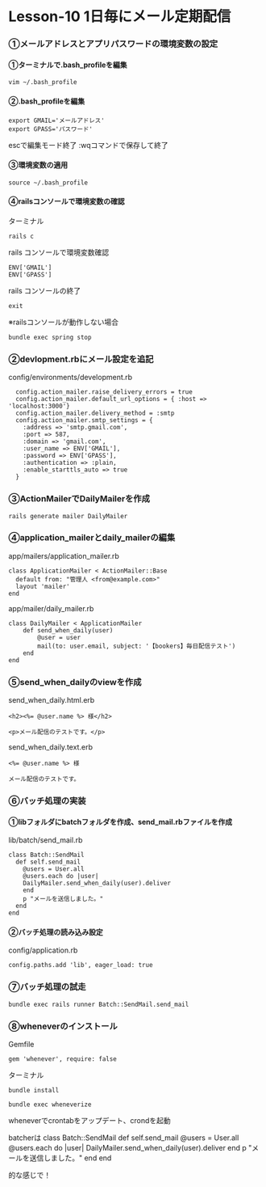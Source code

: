 # Lesson-10 1日毎にメール定期配信

### ①メールアドレスとアプリパスワードの環境変数の設定
#### ①ターミナルで.bash_profileを編集
```
vim ~/.bash_profile
```
#### ②.bash_profileを編集
```
export GMAIL='メールアドレス'
export GPASS='パスワード'
```
escで編集モード終了 :wqコマンドで保存して終了
#### ③環境変数の適用
```
source ~/.bash_profile
```
#### ④railsコンソールで環境変数の確認
ターミナル
```
rails c
```
rails コンソールで環境変数確認
```
ENV['GMAIL']
ENV['GPASS']
```
rails コンソールの終了
```
exit
```
※railsコンソールが動作しない場合
```
bundle exec spring stop
```
### ②devlopment.rbにメール設定を追記
config/environments/development.rb
```
  config.action_mailer.raise_delivery_errors = true
  config.action_mailer.default_url_options = { :host => 'localhost:3000'}
  config.action_mailer.delivery_method = :smtp
  config.action_mailer.smtp_settings = {
    :address => 'smtp.gmail.com',
    :port => 587,
    :domain => 'gmail.com',
    :user_name => ENV['GMAIL'],
    :password => ENV['GPASS'],
    :authentication => :plain,
    :enable_starttls_auto => true
  }
```
### ③ActionMailerでDailyMailerを作成
```
rails generate mailer DailyMailer
```
### ④application_mailerとdaily_mailerの編集
app/mailers/application_mailer.rb
```
class ApplicationMailer < ActionMailer::Base
  default from: "管理人 <from@example.com>"
  layout 'mailer'
end
```
app/mailer/daily_mailer.rb
```
class DailyMailer < ApplicationMailer
    def send_when_daily(user)
        @user = user
        mail(to: user.email, subject: '【bookers】毎日配信テスト')
    end
end
```
### ⑤send_when_dailyのviewを作成
send_when_daily.html.erb
```
<h2><%= @user.name %> 様</h2>

<p>メール配信のテストです。</p>
```
send_when_daily.text.erb
```
<%= @user.name %> 様

メール配信のテストです。
```
### ⑥バッチ処理の実装
#### ①libフォルダにbatchフォルダを作成、send_mail.rbファイルを作成
lib/batch/send_mail.rb
```
class Batch::SendMail
  def self.send_mail
    @users = User.all
    @users.each do |user|
    DailyMailer.send_when_daily(user).deliver
    end
    p "メールを送信しました。"
  end
end
```
#### ②バッチ処理の読み込み設定
config/application.rb
```
config.paths.add 'lib', eager_load: true
```
### ⑦バッチ処理の試走
```
bundle exec rails runner Batch::SendMail.send_mail
```
### ⑧wheneverのインストール
Gemfile
```
gem 'whenever', require: false
```
ターミナル
```
bundle install
```
```
bundle exec wheneverize
```
wheneverでcrontabをアップデート、crondを起動

batcherは
class Batch::SendMail
  def self.send_mail
    @users = User.all
    @users.each do |user|
    DailyMailer.send_when_daily(user).deliver
    end
    p "メールを送信しました。"
  end
end

的な感じで！